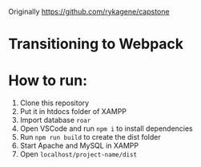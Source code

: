 Originally https://github.com/rykagene/capstone

# Transitioning to Webpack

# How to run:
1. Clone this repository
2. Put it in htdocs folder of XAMPP
3. Import database `roar`
4. Open VSCode and run `npm i` to install dependencies
5. Run `npm run build` to create the dist folder
6. Start Apache and MySQL in XAMPP
7. Open `localhost/project-name/dist`
